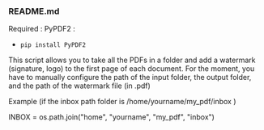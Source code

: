 ### README.md

Required : PyPDF2 :

- `pip install PyPDF2`


This script allows you to take all the PDFs in a folder and add a watermark (signature, logo) to the first page of each document.
For the moment, you have to manually configure the path of the input folder, the output folder, and the path of the watermark file (in .pdf)

Example (if the inbox path folder is /home/yourname/my_pdf/inbox )

INBOX = os.path.join("home", "yourname", "my_pdf", "inbox")
